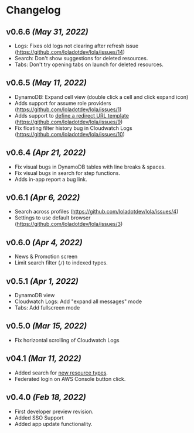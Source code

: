 # Changelog

## v0.6.6 _(May 31, 2022)_
- Logs: Fixes old logs not clearing after refresh issue (https://github.com/loladotdev/lola/issues/14)
- Search: Don't show suggestions for deleted resources.
- Tabs: Don't try opening tabs on launch for deleted resources.

## v0.6.5 _(May 11, 2022)_
- DynamoDB: Expand cell view (double click a cell and click expand icon)
- Adds support for assume role providers (https://github.com/loladotdev/lola/issues/1)
- Adds support to [define a redirect URL template](https://github.com/loladotdev/lola/wiki/Settings#custom-url-template) (https://github.com/loladotdev/lola/issues/9) 
- Fix floating filter history bug in Cloudwatch Logs (https://github.com/loladotdev/lola/issues/10)

## v0.6.4 _(Apr 21, 2022)_
- Fix visual bugs in DynamoDB tables with line breaks & spaces.
- Fix visual bugs in search for step functions.
- Adds in-app report a bug link.

## v0.6.1 _(Apr 6, 2022)_
- Search across profiles (https://github.com/loladotdev/lola/issues/4)
- Settings to use default browser (https://github.com/loladotdev/lola/issues/3)

## v0.6.0 _(Apr 4, 2022)_
- News & Promotion screen
- Limit search filter (`/`) to indexed types.

## v0.5.1 _(Apr 1, 2022)_
- DynamoDB view
- Cloudwatch Logs: Add "expand all messages" mode
- Tabs: Add fullscreen mode 

## v0.5.0 _(Mar 15, 2022)_
- Fix horizontal scrolling of Cloudwatch Logs

## v04.1 _(Mar 11, 2022)_
- Added search for [new resource types](https://github.com/loladotdev/lola/projects/1#card-77129223).
- Federated login on AWS Console button click.

## v0.4.0 _(Feb 18, 2022)_
- First developer preview revision.
- Added SSO Support
- Added app update functionality.
